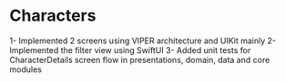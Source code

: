 # Characters
1- Implemented 2 screens using VIPER architecture and UIKit mainly
2- Implemented the filter view using SwiftUI
3- Added unit tests for CharacterDetails screen flow in presentations, domain, data and core modules
